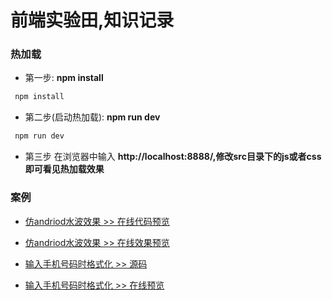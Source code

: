 # 前端实验田,知识记录



### 热加载
- 第一步: **npm install**
``` bash
 npm install
```


- 第二步(启动热加载): **npm run dev**
``` bash
 npm run dev
```

- 第三步 在浏览器中输入 
**http://localhost:8888/,修改src目录下的js或者css即可看见热加载效果**


### 案例

- [仿andriod水波效果 >> 在线代码预览](https://github.com/zhenghuahou/test/blob/dev/demo/ripple.html "悬停显示")
  
- [仿andriod水波效果 >> 在线效果预览](http://htmlpreview.github.io/?https://github.com/zhenghuahou/test/blob/dev/demo/ripple.html "悬停显示")


- [输入手机号码时格式化 >> 源码](https://github.com/zhenghuahou/test/blob/master/demo/format.html "代码")
  
- [输入手机号码时格式化 >> 在线预览](http://htmlpreview.github.io/?https://github.com/zhenghuahou/test/blob/master/demo/format.html "手机号码格式化")